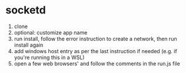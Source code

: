# socketd

1. clone
2. optional: customize app name
3. run install, follow the error instruction to create a network, then run install again
4. add windows host entry as per the last instruction if needed (e.g. if you're running this in a WSL)
5. open a few web browsers' and follow the comments in the run.js file
